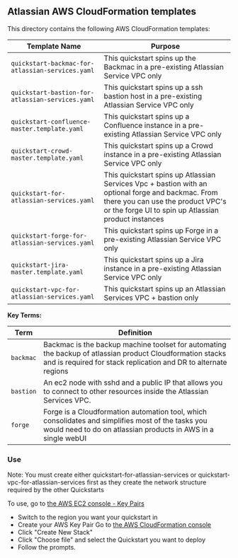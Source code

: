 ## Atlassian AWS CloudFormation templates

This directory contains the following AWS CloudFormation templates:

| Template Name | Purpose |
|---------------|-------------|
| `quickstart-backmac-for-atlassian-services.yaml` | This quickstart spins up the Backmac in a pre-existing Atlassian Service VPC only
| `quickstart-bastion-for-atlassian-services.yaml` | This quickstart spins up a ssh bastion host in a pre-existing Atlassian Service VPC only
| `quickstart-confluence-master.template.yaml` | This quickstart spins up a Confluence instance in a pre-existing Atlassian Service VPC only
| `quickstart-crowd-master.template.yaml` | This quickstart spins up a Crowd instance in a pre-existing Atlassian Service VPC only
| `quickstart-for-atlassian-services.yaml` | This quickstart spins up Atlassian Services Vpc + bastion with an optional forge and backmac. From there you can use the product VPC's or the forge UI to spin up Atlassian product instances
| `quickstart-forge-for-atlassian-services.yaml` | This quickstart spins up Forge in a pre-existing Atlassian Service VPC only
| `quickstart-jira-master.template.yaml` | This quickstart spins up a Jira instance in a pre-existing Atlassian Service VPC only
| `quickstart-vpc-for-atlassian-services.yaml` | This quickstart spins up an Atlassian Services VPC + bastion only

**Key Terms:**

| Term | Definition |
|------|------------|
| `backmac` | Backmac is the backup machine toolset for automating the backup of atlassian product Cloudformation stacks and is required for stack replication and DR to alternate regions |
| `bastion` | An ec2 node with sshd and a public IP that allows you to connect to other resources inside the Atlassian Services VPC. |
| `forge` | Forge is a Cloudformation automation tool, which consolidates and simplifies most of the tasks you would need to do on atlassian products in AWS in a single webUI  |

### Use

Note: You must create either quickstart-for-atlassian-services or quickstart-vpc-for-atlassian-services first as they create the network structure required by the other Quickstarts 

To use, go to [the AWS EC2 console - Key Pairs](https://console.aws.amazon.com/ec2/v2/home?region=us-east-1#KeyPairs:sort=keyName) 
- Switch to the region you want your quickstart in
- Create your AWS Key Pair
Go to [the AWS CloudFormation console](https://console.aws.amazon.com/cloudformation/home?region=us-east-1)
- Click "Create New Stack" 
- Click "Choose file" and select the Quickstart you want to deploy 
- Follow the prompts.

